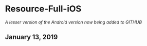 # Resource-Full-iOS
<i>A lesser version of the Android version now being added to GITHUB</I>
<h2>January 13, 2019</h2>
